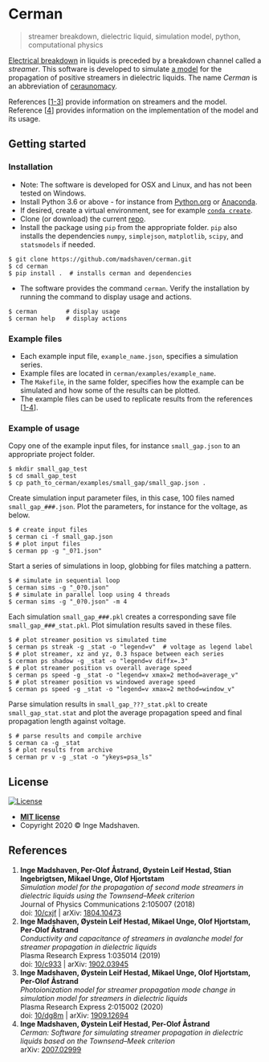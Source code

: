

# Cerman
<!-- **Simulating streamer propagation in dielectric liquids** -->
> streamer breakdown, dielectric liquid, simulation model, python, computational physics
<!-- 
[![License](http://img.shields.io/:license-mit-blue.svg?style=flat-square)](http://badges.mit-license.org)
 -->

[Electrical breakdown](https://en.wikipedia.org/wiki/Electrical_breakdown)
in liquids is preceded by a breakdown channel called a _streamer_.
This software is developed to simulate 
[a model](https://dx.doi.org/10/cxjf) 
for the propagation of positive streamers in dielectric liquids. 
The name _Cerman_ is an abbreviation of 
[ceraunomacy](https://en.wiktionary.org/wiki/ceraunomancy).

References [[1-3](#references)] provide information on streamers and the model.
Reference [[4](#references)] provides information on the implementation of the model and its usage.


## Getting started

### Installation
- Note: The software is developed for OSX and Linux, and has not been tested on Windows.
- Install Python 3.6 or above - for instance from
[Python.org](https://www.python.org/downloads/)
or
[Anaconda](https://www.anaconda.com/products/individual#Downloads).
- If desired, create a virtual environment, see for example [`conda create`](https://docs.conda.io/projects/conda/en/latest/user-guide/tasks/manage-environments.html#creating-an-environment-with-commands).
- Clone (or download) the current [repo](https://github.com/madshaven/cerman).
- Install the package using `pip` from the appropriate folder. `pip` also installs the dependencies 
`numpy`,
`simplejson`,
`matplotlib`,
`scipy`,
and
`statsmodels` if needed.
```shell
$ git clone https://github.com/madshaven/cerman.git
$ cd cerman
$ pip install .  # installs cerman and dependencies
```
- The software provides the command `cerman`.
Verify the installation by running the command to display usage and actions.
```shell
$ cerman        # display usage
$ cerman help   # display actions
```


### Example files
- Each example input file, `example_name.json`, specifies a simulation series.
- Example files are located in `cerman/examples/example_name`.
- The `Makefile`, in the same folder, specifies how the example can be simulated and how some of the results can be plotted.
- The example files can be used to replicate results from 
the references [[1-4](#references)].


### Example of usage
Copy one of the example input files,
for instance `small_gap.json`
 to an appropriate project folder.
```shell
$ mkdir small_gap_test
$ cd small_gap_test
$ cp path_to_cerman/examples/small_gap/small_gap.json .
```
Create simulation input parameter files, 
in this case, 100 files named `small_gap_###.json`.
Plot the parameters, for instance for the voltage, as below.
```shell
$ # create input files
$ cerman ci -f small_gap.json
$ # plot input files
$ cerman pp -g "_0?1.json"
```
Start a series of simulations in loop, globbing for files matching a pattern.
```shell
$ # simulate in sequential loop
$ cerman sims -g "_0?0.json"
$ # simulate in parallel loop using 4 threads
$ cerman sims -g "_0?0.json" -m 4
```
Each simulation `small_gap_###.pkl` 
creates a corresponding save file `small_gap_###_stat.pkl`.
Plot simulation results saved in these files.
```shell
$ # plot streamer position vs simulated time
$ cerman ps streak -g _stat -o "legend=v"  # voltage as legend label
$ # plot streamer, xz and yz, 0.3 hspace between each series
$ cerman ps shadow -g _stat -o "legend=v diffx=.3"
$ # plot streamer position vs overall average speed
$ cerman ps speed -g _stat -o "legend=v xmax=2 method=average_v"
$ # plot streamer position vs windowed average speed
$ cerman ps speed -g _stat -o "legend=v xmax=2 method=window_v"
```
Parse simulation results in `small_gap_???_stat.pkl` to create `small_gap_stat.stat` 
and
plot the average propagation speed and final propagation length against voltage.
```shell
$ # parse results and compile archive
$ cerman ca -g _stat
$ # plot results from archive
$ cerman pr v -g _stat -o "ykeys=psa_ls"
```

  
## License

[![License](http://img.shields.io/:license-mit-blue.svg?style=flat-square)](http://badges.mit-license.org)

- **[MIT license](http://opensource.org/licenses/mit-license.php)**
- Copyright 2020 © Inge Madshaven.


## References

1. **Inge Madshaven, Per-Olof Åstrand, Øystein Leif Hestad, Stian Ingebrigtsen, Mikael Unge, Olof Hjortstam**\
_Simulation model for the propagation of second mode streamers
in dielectric liquids using the Townsend–Meek criterion_\
Journal of Physics Communications 2:105007 (2018)\
doi: [10/cxjf](https://dx.doi.org/10/cxjf) | arXiv: [1804.10473](https://arxiv.org/abs/1804.10473)
1. **Inge Madshaven, Øystein Leif Hestad, Mikael Unge, Olof Hjortstam, Per-Olof Åstrand**\
_Conductivity and capacitance of streamers in avalanche model
for streamer propagation in dielectric liquids_\
Plasma Research Express 1:035014 (2019)\
doi: [10/c933](https://dx.doi.org/10/c933) | arXiv: [1902.03945](https://arxiv.org/abs/1902.03945)
1. **Inge Madshaven, Øystein Leif Hestad, Mikael Unge, Olof Hjortstam, Per-Olof Åstrand**\
_Photoionization model for streamer propagation mode change
in simulation model for streamers in dielectric liquids_\
Plasma Research Express 2:015002 (2020)\
doi: [10/dg8m](https://dx.doi.org/10/dg8m) | arXiv: [1909.12694](https://arxiv.org/abs/1909.12694)
1. **Inge Madshaven, Øystein Leif Hestad, Per-Olof Åstrand**\
_Cerman: Software for simulating streamer propagation
in dielectric liquids based on the Townsend–Meek criterion_\
arXiv: [2007.02999](https://arxiv.org/abs/2007.02999)
